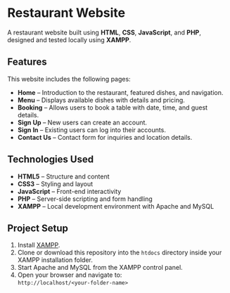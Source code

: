 # Restaurant Website

A restaurant website built using **HTML**, **CSS**, **JavaScript**, and **PHP**, designed and tested locally using **XAMPP**.

## Features

This website includes the following pages:

- **Home** – Introduction to the restaurant, featured dishes, and navigation.
- **Menu** – Displays available dishes with details and pricing.
- **Booking** – Allows users to book a table with date, time, and guest details.
- **Sign Up** – New users can create an account.
- **Sign In** – Existing users can log into their accounts.
- **Contact Us** – Contact form for inquiries and location details.

## Technologies Used

- **HTML5** – Structure and content
- **CSS3** – Styling and layout
- **JavaScript** – Front-end interactivity
- **PHP** – Server-side scripting and form handling
- **XAMPP** – Local development environment with Apache and MySQL

## Project Setup

1. Install [XAMPP](https://www.apachefriends.org/index.html).
2. Clone or download this repository into the `htdocs` directory inside your XAMPP installation folder.
3. Start Apache and MySQL from the XAMPP control panel.
4. Open your browser and navigate to:  
   `http://localhost/<your-folder-name>`

